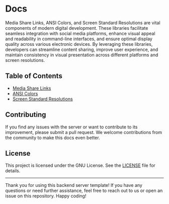 # Docs
Media Share Links, ANSI Colors, and Screen Standard Resolutions are vital components of modern digital development. These libraries facilitate seamless integration with social media platforms, enhance visual appeal and readability in command-line interfaces, and ensure optimal display quality across various electronic devices. By leveraging these libraries, developers can streamline content sharing, improve user experience, and maintain consistency in visual presentation across different platforms and screen resolutions.

## Table of Contents

- [Media Share Links](https://github.com/GiorgiMakh/docs/blob/main/Media%20Share%20Links.md)
- [ANSI Colors](https://github.com/GiorgiMakh/docs/blob/main/ANSCI%20Text%20Colors.md)
- [Screen Standard Resolutions](https://github.com/GiorgiMakh/docs/blob/main/Screen%20Standard%20Resolutions.md)

## Contributing

If you find any issues with the server or want to contribute to its improvement, please submit a pull request. We welcome contributions from the community to make this docs even better.

## License

This project is licensed under the GNU License. See the [LICENSE](LICENSE) file for details.

---

Thank you for using this backend server template! If you have any questions or need further assistance, feel free to reach out to us or open an issue on this repository. Happy coding!
